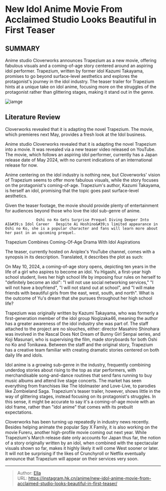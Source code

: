 # New Idol Anime Movie From Acclaimed Studio Looks Beautiful in First Teaser


## SUMMARY 



  Anime studio Cloverworks announces Trapezium as a new movie, offering fabulous visuals and a coming-of-age story centered around an aspiring idol performer.   Trapezium, written by former idol Kazumi Takayama, promises to go beyond surface-level aesthetics and explores the protagonist&#39;s journey in the idol industry.   The teaser trailer for Trapezium hints at a unique take on idol anime, focusing more on the struggles of the protagonist rather than glittering stages, making it stand out in the genre.  

![iamge](https://static1.srcdn.com/wordpress/wp-content/uploads/2023/12/trapeziumbanner.png)

## Literature Review

Cloverworks revealed that it is adapting the novel Trapezium. The movie, which premieres next May, provides a fresh look at the Idol business.




Anime studio Cloverworks revealed that it is adapting the novel Trapezium into a movie. It was revealed via a new teaser video released on YouTube. The movie, which follows an aspiring idol performer, currently has a Japan release date of May 2024, with no current indications of an international release for now.




Anime centering on the idol industry is nothing new, but Cloverworks&#39; vision of Trapezium seems to offer more fabulous visuals, while the story focuses on the protagonist&#39;s coming-of-age. Trapezium&#39;s author, Kazumi Takayama, is herself an idol, promising that the topic goes past surface-level aesthetics.


 

Given the teaser footage, the movie should provide plenty of entertainment for audiences beyond those who love the idol sub-genre of anime.

                  Oshi no Ko Gets Surprise Prequel Diving Deeper Into AI&#39;s Idol Career   Despite Ai Hoshino&#39;s limited appearance in Oshi no Ko, she is a popular character and fans will learn more about her past in an upcoming prequel.   


 Trapezium Combines Coming-Of-Age Drama With Idol Aspirations 
         




The teaser, currently hosted on Aniplex&#39;s YouTube channel, comes with a synopsis in its description. Translated, it describes the plot as such:


On May 10, 2024, a coming-of-age story opens, depicting ten years in the life of a girl who aspires to become an idol. Yu Higashi, a first-year high school student, lives her high school life by imposing four rules on herself to &#34;definitely become an idol&#34;: &#34;I will not use social networking services,&#34; &#34;I will not have a boyfriend&#34;, &#34;I will not stand out at school&#34;, and &#34;I will make friends with beautiful girls from the east, west, south, and north&#34;. What is the outcome of Yu&#39;s dream that she pursues throughout her high school life?


Trapezium was originally written by Kazumi Takayama, who was formerly a first-generation member of the idol group Nogizaka46, meaning the author has a greater awareness of the idol industry she was part of. The staff attached to the project are no slouches, either: director Masahiro Shinohara was involved in the Rascal Does Not Dream of Bunny Girl Senpai series, and Koji Masunari, who is supervising the film, made storyboards for both Oshi no Ko and Tonikawa. Between the staff and the original story, Trapezium has a creative team familiar with creating dramatic stories centered on both daily life and idols.




Idol anime is a growing sub-genre in the industry, frequently combining underdog stories about rising to the top as star performers, with merchandisable song-and-dance routines that send fans running to buy music albums and attend live stage concerts. The market has seen everything from franchises like The Idolmaster and Love-Live, to parodies like Zombieland Saga. Trapezium&#39;s teaser trailer, however, shows little in the way of glittering stages, instead focusing on its protagonist&#39;s struggles. In this sense, it might be accurate to say it&#39;s a coming-of-age movie with an idol frame, rather than &#34;idol anime&#34; that comes with its prebuilt expectations.

Cloverworks has been turning up repeatedly in industry news recently. Besides helping animate the popular Spy X Family, it is also working on the movie Fureru, another high-profile movie coming out next year. While Trapezium&#39;s March release date only accounts for Japan thus far, the notion of a story originally written by an idol, when combined with the spectacular visuals shown so far, makes it highly likely it will come West sooner or later. It will not be surprising if the likes of Crunchyroll or Netflix eventually announce that Trapezium will appear on their services very soon.






---

> Author: [Ella](https://instagram.hk.cn/)  
> URL: https://instagram.hk.cn/anime/new-idol-anime-movie-from-acclaimed-studio-looks-beautiful-in-first-teaser/  

